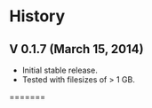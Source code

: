 # History

## V 0.1.7 (March 15, 2014)
* Initial stable release.
* Tested with filesizes of > 1 GB.

=======
